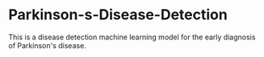 # Parkinson-s-Disease-Detection
This is a disease detection machine learning model for the early diagnosis of Parkinson's disease.
